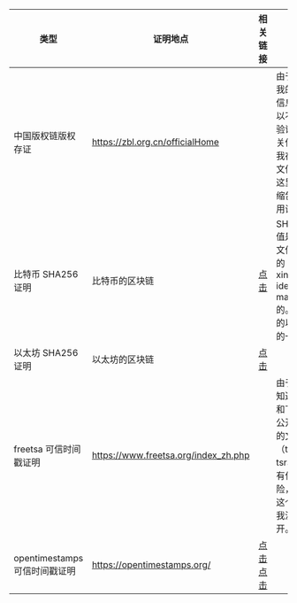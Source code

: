 | 类型 | 证明地点 | 相关链接 | 说明 |
| ---- | ---- | ---- | ---- |
| 中国版权链版权存证 | https://zbl.org.cn/officialHome | | 由于包含我的个人信息，所以不公开验证的相关信息。我存证的文件不是这里的压缩包，不用试了。 |
| 比特币 SHA256 证明 | 比特币的区块链 | [点击](https://www.blockchain.com/explorer/transactions/btc/07c24b3472d8c4bc3eb042738d61f2e6ce0aa6cb5e58b04474c3ee7fcf83880d) | SHA256 值是这个文件夹下的 xinxiang-idea-main.zip 的。下面的以太坊的一样。 |
| 以太坊 SHA256 证明 | 以太坊的区块链 | [点击](https://etherscan.io/tx/0xaeaa9043f52df6dd81331990c2fd8b79fcbffdb501fd7d527a7e938a8044b97f) | |
| freetsa 可信时间戳证明 | https://www.freetsa.org/index_zh.php | | 由于我不知道这个和下一个公开相关的文件（tsq、tsr、ots）有什么风险，所以这个文件我没有公开。 |
| opentimestamps 可信时间戳证明 | https://opentimestamps.org/ | [点击](2024-12-12/xinxiang-idea-main_zip.tsq) [点击](2024-12-12/xinxiang-idea-main_zip.tsr) | |
